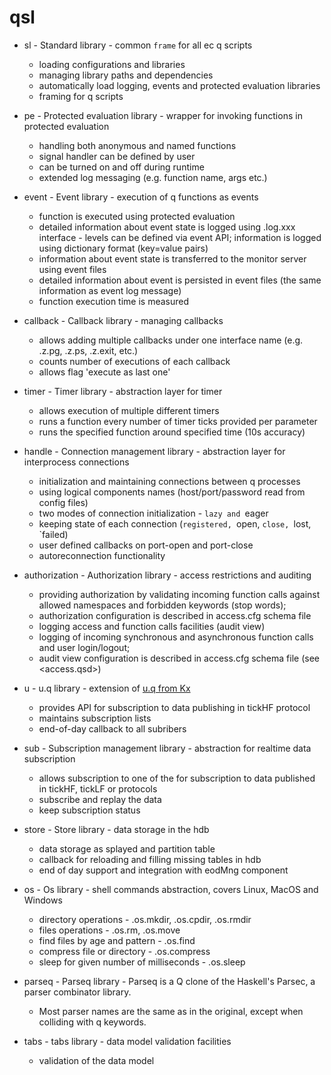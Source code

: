 # **qsl**

- sl - Standard library - common `frame` for all ec q scripts
  - loading configurations and libraries
  - managing library paths and dependencies
  - automatically load logging, events and protected evaluation libraries
  - framing for q scripts

- pe - Protected evaluation library - wrapper for invoking functions in protected evaluation
  - handling both anonymous and named functions
  - signal handler can be defined by user
  - can be turned on and off during runtime
  - extended log messaging (e.g. function name, args etc.)

- event - Event library - execution of q functions as events
  - function is executed using protected evaluation
  - detailed information about event state is logged using .log.xxx interface - levels can be defined via event API; 
    information is logged using dictionary format (key=value pairs)
  - information about event state is transferred to the monitor server using event files
  - detailed information about event is persisted in event files (the same information as event log message)
  - function execution time is measured

- callback - Callback library - managing callbacks
  - allows adding multiple callbacks under one interface name (e.g. .z.pg, .z.ps, .z.exit, etc.) 
  - counts number of executions of each callback
  - allows flag 'execute as last one'

- timer - Timer library - abstraction layer for timer
  - allows execution of multiple different timers
  - runs a function every number of timer ticks provided per parameter
  - runs the specified function around specified time (10s accuracy)

- handle - Connection management library - abstraction layer for interprocess connections
  - initialization and maintaining connections between q processes
  - using logical components names (host/port/password read from config files)
  - two modes of connection initialization - `lazy and `eager
  - keeping state of each connection (`registered, `open, `close, `lost, `failed)
  - user defined callbacks on port-open and port-close 
  - autoreconnection functionality

- authorization - Authorization library - access restrictions and auditing
  - providing authorization by validating incoming function calls against allowed namespaces and forbidden keywords (stop words); 
  - authorization configuration is described in access.cfg schema file
  - logging access and function calls facilities (audit view) 
  - logging of incoming synchronous and asynchronous function calls and user login/logout; 
  - audit view configuration is described in access.cfg schema file (see <access.qsd>)

- u - u.q library - extension of [u.q from Kx](http://code.kx.com/wsvn/code/kx/kdb%2Btick/tick/u.q)
  - provides API for subscription to data publishing in tickHF protocol
  - maintains subscription lists
  - end-of-day callback to all subribers

- sub - Subscription management library - abstraction for realtime data subscription
  - allows subscription to one of the for subscription to data published in tickHF, tickLF or protocols
  - subscribe and replay the data
  - keep subscription status

- store - Store library - data storage in the hdb
  - data storage as splayed and partition table
  - callback for reloading and filling missing tables in hdb
  - end of day support and integration with eodMng component

- os - Os library - shell commands abstraction, covers Linux, MacOS and Windows
  - directory operations - .os.mkdir, .os.cpdir, .os.rmdir
  - files operations - .os.rm, .os.move
  - find files by age and pattern - .os.find
  - compress file or directory - .os.compress
  - sleep for given number of milliseconds - .os.sleep

- parseq - Parseq library - Parseq is a Q clone of the Haskell's Parsec, a parser combinator library. 
  - Most parser names are the same as in the original, except when colliding with q keywords.

- tabs - tabs library - data model validation facilities
  - validation of the data model
